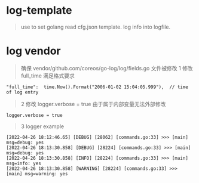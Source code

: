 # log-template

> use to set golang read cfg.json template.
> log info into logfile.


# log vendor

>  确保 vendor/github.com/coreos/go-log/log/fields.go 文件被修改
> 1 修改 full_time 满足格式要求

```
"full_time":  time.Now().Format("2006-01-02 15:04:05.999"),  // time of log entry

```

> 2 修改 logger.verbose = true  由于属于内部变量无法外部修改

```
logger.verbose = true
```
> 3 logger example 

```
[2022-04-26 18:12:46.65] [DEBUG] [28062] [commands.go:33] >>> [main] msg=debug: yes
[2022-04-26 18:13:30.858] [DEBUG] [28224] [commands.go:33] >>> [main] msg=debug: yes
[2022-04-26 18:13:30.858] [INFO] [28224] [commands.go:33] >>> [main] msg=info: yes
[2022-04-26 18:13:30.858] [WARNING] [28224] [commands.go:33] >>> [main] msg=warning: yes
```
